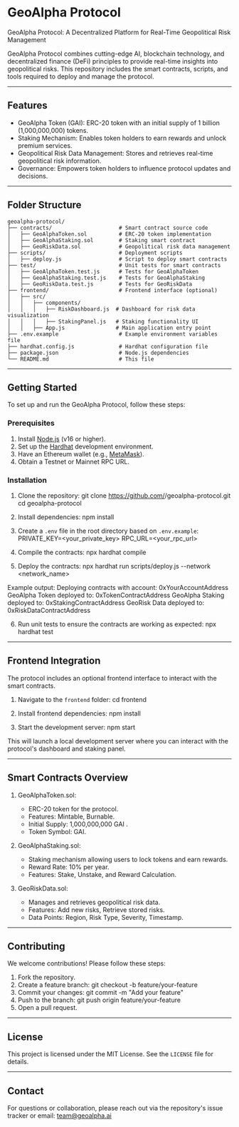 # GeoAlpha Protocol

GeoAlpha Protocol: A Decentralized Platform for Real-Time Geopolitical Risk Management

GeoAlpha Protocol combines cutting-edge AI, blockchain technology, and decentralized finance (DeFi) principles to provide real-time insights into geopolitical risks. This repository includes the smart contracts, scripts, and tools required to deploy and manage the protocol.

---

## Features
- GeoAlpha Token (GAI): ERC-20 token with an initial supply of 1 billion (1,000,000,000) tokens.
- Staking Mechanism: Enables token holders to earn rewards and unlock premium services.
- Geopolitical Risk Data Management: Stores and retrieves real-time geopolitical risk information.
- Governance: Empowers token holders to influence protocol updates and decisions.

---

## Folder Structure
```
geoalpha-protocol/
├── contracts/                     # Smart contract source code
│   ├── GeoAlphaToken.sol          # ERC-20 token implementation
│   ├── GeoAlphaStaking.sol        # Staking smart contract
│   ├── GeoRiskData.sol            # Geopolitical risk data management
├── scripts/                       # Deployment scripts
│   ├── deploy.js                  # Script to deploy smart contracts
├── test/                          # Unit tests for smart contracts
│   ├── GeoAlphaToken.test.js      # Tests for GeoAlphaToken
│   ├── GeoAlphaStaking.test.js    # Tests for GeoAlphaStaking
│   ├── GeoRiskData.test.js        # Tests for GeoRiskData
├── frontend/                      # Frontend interface (optional)
│   ├── src/
│   │   ├── components/
│   │   │   ├── RiskDashboard.js  # Dashboard for risk data visualization
│   │   │   ├── StakingPanel.js   # Staking functionality UI
│   │   ├── App.js                # Main application entry point
├── .env.example                   # Example environment variables file
├── hardhat.config.js              # Hardhat configuration file
├── package.json                   # Node.js dependencies
└── README.md                      # This file
```
---

## Getting Started

To set up and run the GeoAlpha Protocol, follow these steps:

### Prerequisites
1. Install [Node.js](https://nodejs.org/) (v16 or higher).
2. Set up the [Hardhat](https://hardhat.org/) development environment.
3. Have an Ethereum wallet (e.g., [MetaMask](https://metamask.io/)).
4. Obtain a Testnet or Mainnet RPC URL.

### Installation
1. Clone the repository:
   git clone https://github.com/<username>/geoalpha-protocol.git
   cd geoalpha-protocol

2. Install dependencies:
   npm install

3. Create a `.env` file in the root directory based on `.env.example`:
   PRIVATE_KEY=<your_private_key>
   RPC_URL=<your_rpc_url>

4. Compile the contracts:
   npx hardhat compile

5. Deploy the contracts:
   npx hardhat run scripts/deploy.js --network <network_name>

Example output:
Deploying contracts with account: 0xYourAccountAddress
GeoAlpha Token deployed to: 0xTokenContractAddress
GeoAlpha Staking deployed to: 0xStakingContractAddress
GeoRisk Data deployed to: 0xRiskDataContractAddress

6. Run unit tests to ensure the contracts are working as expected:
   npx hardhat test

---

## Frontend Integration

The protocol includes an optional frontend interface to interact with the smart contracts.

1. Navigate to the `frontend` folder:
   cd frontend

2. Install frontend dependencies:
   npm install

3. Start the development server:
   npm start

This will launch a local development server where you can interact with the protocol's dashboard and staking panel.

---

## Smart Contracts Overview

1. GeoAlphaToken.sol:
   - ERC-20 token for the protocol.
   - Features: Mintable, Burnable.
   - Initial Supply: 1,000,000,000 GAI .
   - Token Symbol: GAI.

2. GeoAlphaStaking.sol:
   - Staking mechanism allowing users to lock tokens and earn rewards.
   - Reward Rate: 10% per year.
   - Features: Stake, Unstake, and Reward Calculation.

3. GeoRiskData.sol:
   - Manages and retrieves geopolitical risk data.
   - Features: Add new risks, Retrieve stored risks.
   - Data Points: Region, Risk Type, Severity, Timestamp.

---

## Contributing

We welcome contributions! Please follow these steps:
1. Fork the repository.
2. Create a feature branch:
   git checkout -b feature/your-feature
3. Commit your changes:
   git commit -m "Add your feature"
4. Push to the branch:
   git push origin feature/your-feature
5. Open a pull request.

---

## License

This project is licensed under the MIT License. See the `LICENSE` file for details.

---

## Contact

For questions or collaboration, please reach out via the repository's issue tracker or email: team@geoalpha.ai
